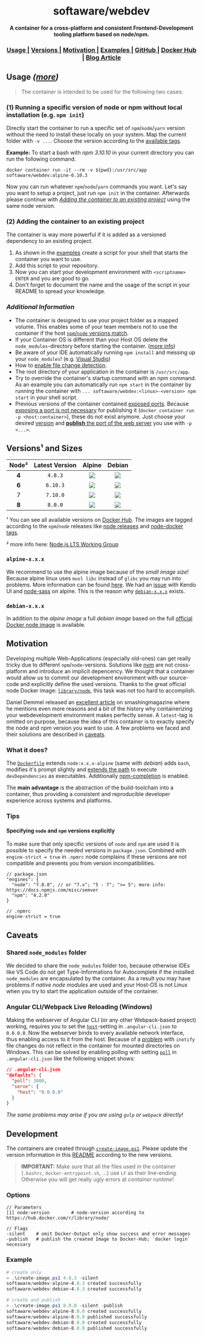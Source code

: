<h1 align="center">softaware/webdev</h1>
<div align="center">
  <strong>A container for a cross-platform and consistent Frontend-Development tooling platform based on node/npm.</strong>
</div>

<div align="center">
  <h3>
    <a href="#usage-more">
      Usage
    </a>
    <span> | </span>
    <a href="#versions-and-sizes">
      Versions
    </a>
    <span> | </span>
    <a href="#motivation">
      Motivation
    </a>
    <span> | </span>
    <a href="https://github.com/softawaregmbh/docker-webdev/tree/master/examples">
      Examples
    </a>
    <span> | </span>
    <a href="https://github.com/softawaregmbh/docker-webdev">
      GitHub
    </a>
    <span> | </span>
    <a href="https://hub.docker.com/r/softaware/webdev/">
      Docker Hub
    </a>
    <span> | </span>
    <a href="https://softaware.at/codeaware/2017/05/23/consistent-npm-development-environments-using-docker.html">
      Blog Article
    </a>
  </h3>
</div>


## Usage *([more](https://github.com/softawaregmbh/docker-webdev/tree/master/examples))*
> The container is intended to be used for the following two cases:

### (1) Running a specific version of node or npm without local installation (e.g. `npm init`)
Directly start the container to run a specific set of `npm`/`node`/`yarn` version without the need to install these locally on your system. Map the current folder with `-v ...`. Choose the version according to the [available tags](https://hub.docker.com/r/softaware/webdev/tags/).

**Example:** To start a bash with *npm 3.10.10* in your current directory you can run the following command.
```
docker container run -it --rm -v ${pwd}:/usr/src/app softaware/webdev:alpine-6.10.3
```

Now you can run whatever `npm`/`node`/`yarn` commands you want. Let's say you want to setup a project, just run `npm init` in the container.
Afterwards please continue with *[Adding the container to an existing project](#2-adding-the-container-to-an-existing-project)* using the same node version.

### (2) Adding the container to an existing project
The container is way more powerful if it is added as a versioned dependency to an existing project.
1. As shown in the [examples](https://github.com/softawaregmbh/docker-webdev/tree/master/examples) create a script for your shell that starts the container you want to use.
2. Add this script to your repository.
3. Now you can start your development environment with `<scriptname> ENTER` and you are good to go.
4. Don't forget to document the name and the usage of the script in your README to spread your knowledge.

### *Additional Information*
- The container is designed to use your project folder as a mapped volume. This enables some of your team members not to use the container if the host [`npm`/`node` versions match](#specifying-node-and-npm-versions-explicitly).
- If your Container OS is different than your Host OS delete the `node_modules`-directory before starting the container. ([more info](#shared-node_modules-folder))
- Be aware of your IDE automatically running `npm install` and messing up your `node_modules`! (e.g. [Visual Studio](http://stackoverflow.com/questions/31876984/how-can-i-disable-npm-package-restore-in-visual-studio-2015))
- How to [enable file change detection](#angular-cliwebpack-live-reloading-windows).
- The root directory of your application in the container is `/usr/src/app`.
- Try to override the container's startup command with an npm command. As an example you can automatically run `npm start` in the container by running the container with `... softaware/webdev:<linux>-<version> npm start` in your shell script.
- Previous versions of the container contained [exposed ports](https://github.com/softawaregmbh/docker-webdev/commit/1f8a07c32617909b4c64c8d1729bdd1cc4fb5e14). Because [exposing a port is not necessary](https://www.ctl.io/developers/blog/post/docker-networking-rules/) for publishing it (`docker container run -p <host:container>`), these do not exist anymore. Just choose your desired [version](#versions-and-sizes) and [**publish** the port of the web server](https://docs.docker.com/engine/reference/commandline/run/#publish-or-expose-port--p-expose) you use with `-p <...>`.


## Versions¹ and Sizes
| Node² | Latest Version | Alpine | Debian |
| :---: | :---: | :---: | :---: |
| **4** | `4.8.3` | [![](https://images.microbadger.com/badges/image/softaware/webdev:alpine-4.8.3.svg)](https://microbadger.com/images/softaware/webdev:alpine-4.8.3) | [![](https://images.microbadger.com/badges/image/softaware/webdev:debian-4.8.3.svg)](https://microbadger.com/images/softaware/webdev:debian-4.8.3) |
| **6** | `6.10.3` | [![](https://images.microbadger.com/badges/image/softaware/webdev:alpine-6.10.3.svg)](https://microbadger.com/images/softaware/webdev:alpine-6.10.3) | [![](https://images.microbadger.com/badges/image/softaware/webdev:debian-6.10.3.svg)](https://microbadger.com/images/softaware/webdev:debian-6.10.3) |
| 7 | `7.10.0` | [![](https://images.microbadger.com/badges/image/softaware/webdev:alpine-7.10.0.svg)](https://microbadger.com/images/softaware/webdev:alpine-7.10.0) | [![](https://images.microbadger.com/badges/image/softaware/webdev:debian-7.10.0.svg)](https://microbadger.com/images/softaware/webdev:debian-7.10.0) |
| **8** | `8.0.0` | [![](https://images.microbadger.com/badges/image/softaware/webdev:alpine-8.0.0.svg)](https://microbadger.com/images/softaware/webdev:alpine-8.0.0) | [![](https://images.microbadger.com/badges/image/softaware/webdev:debian-8.0.0.svg)](https://microbadger.com/images/softaware/webdev:debian-8.0.0) |

¹ You can see all available versions on [Docker Hub](https://hub.docker.com/r/softaware/webdev/tags/). The images are tagged according to the `npm`/`node` releases like [node releases](https://nodejs.org/en/download/releases/) and [node-docker tags](https://hub.docker.com/r/library/node/).

² more info here: [Node.js LTS Working Group](https://github.com/nodejs/LTS)

### `alpine-x.x.x`
We recommend to use the alpine image because of the *small image size*!
Because alpine linux uses `musl libc` instead of `glibc` you may run into problems. More information can be found [here](https://github.com/nodejs/docker-node#nodealpine).
We had an [issue](https://github.com/sass/node-sass/issues/1858) with Kendo UI and [node-sass](https://github.com/sass/node-sass) on alpine.
This is the reason why [`debian-x.x.x`](#debian-xxx) exists.

### `debian-x.x.x`
In addition to the *alpine image* a full *debian image* based on the full [official Docker node image](https://github.com/nodejs/docker-node#nodeversion) is available.


## Motivation
Developing multiple Web-Applications (especially old-ones) can get really tricky due to different `npm`/`node`-versions. Solutions like [nvm](https://github.com/creationix/nvm) are not cross-platform and introduce an implicit depencency.
We thought that a container would allow us to commit our development environment with our source-code and explicitly define the used versions.
Thanks to the great official node Docker image: [`library/node`](https://hub.docker.com/_/node/), this task was not too hard to accomplish.

Daniel Demmel released an [excellent article](https://www.smashingmagazine.com/2016/04/stop-installing-your-webdev-environment-locally-with-docker/) on smashingmagazine where he mentions even more reasons and a bit of the history why containerizing your webdevelopment environment makes perfectly sense.
A `latest`-tag is omitted on purpose, because the idea of this container is to exactly specify the node and npm version you want to use.
A few problems we faced and their solutions are described in [caveats](#caveats).

### What it does?
The [`Dockerfile`](https://github.com/softawaregmbh/docker-webdev/tree/master/images/Dockerfile.alpine) extends `node:x.x.x-alpine` (same with *debian*) adds `bash`, modifies it's prompt slightly and [extends the path](https://github.com/softawaregmbh/docker-webdev/tree/master/images/Dockerfile.alpine#L6) to execute `devDependencies` as executables. Additionally [npm-completion](https://docs.npmjs.com/cli/completion) is enabled.

The **main advantage** is the abstraction of the build-toolchain into a container, thus providing a consistent and reproducible developer experience across systems and platforms.

### Tips
#### Specifying `node` and `npm` versions explicitly
To make sure that only specific versions of `node` and `npm` are used it is possible to specify the needed versions in `package.json`.
Combined with `engine-strict = true` in `.npmrc` node complains if these versions are not compatible and prevents you from version incompatibilities.

```
// package.json
"engines": {
  "node": "7.8.0", // or "7.x"; "5 - 7"; ">= 5"; more info: https://docs.npmjs.com/misc/semver
  "npm": "4.2.0"
}
```
```
// .npmrc
engine-strict = true
```


## Caveats
### Shared `node_modules` folder
We decided to share the `node_modules` folder too, because otherwise IDEs like VS Code do not get Type-Informations for Autocomplete if the installed `node_modules` are encapsulated by the container. As a result you may have problems if *native node modules* are used and your Host-OS is not Linux when you try to start the application outside of the container.

### Angular CLI/Webpack Live Reloading (Windows)
Making the webserver of Angular CLI (or any other Webpack-based project) working, requires you to set the [`host`](https://github.com/angular/angular-cli/issues/4471)-setting in `.angular-cli.json` to `0.0.0.0`. Now the webserver binds to every available network interface, thus enabling access to it from the host.
Because of a [problem](https://docs.docker.com/docker-for-windows/troubleshoot/#inotify-on-shared-drives-does-not-work) with `inotify` file changes do not reflect in the container for mounted directories on Windows. This can be solved by enabling polling with setting 
[`poll`](https://github.com/angular/angular-cli/pull/1814#issuecomment-241854816) in `.angular-cli.json` like the following snippet shows:
```json
// .angular-cli.json
"defaults": {
  "poll": 3000,
  "serve": {
    "host": "0.0.0.0"
  }
}
```
*The same problems may arise if you are using `gulp` or `webpack` directly!*


## Development
The containers are created through [`create-image.ps1`](https://github.com/softawaregmbh/docker-webdev/tree/master/create-image.ps1). Please update the version information in this [README](https://github.com/softawaregmbh/docker-webdev/blob/master/README.md) according to the new versions.

> **IMPORTANT:** Make sure that all the files used in the container (`.bashrc`, `docker-entrypoint.sh`, ...) use `LF` as their line-ending. Otherwise you will get really ugly errors at *container runtime*!

### Options
```
// Parameters
[1] node-version        # node-version according to https://hub.docker.com/r/library/node/

// Flags
-silent    # omit Docker-Output only show success and error messages
-publish   # publish the created Image to Docker-Hub; `docker login` necessary
```

### Example
```powershell
# create only
> .\create-image.ps1 4.8.3 -silent
softaware/webdev:alpine-4.8.3 created successfully
softaware/webdev:debian-4.8.3 created successfully

# create and publish
> .\create-image.ps1 8.0.0 -silent -publish
softaware/webdev:alpine-8.0.0 created successfully
softaware/webdev:alpine-8.0.0 published successfully
softaware/webdev:debian-8.0.0 created successfully
softaware/webdev:debian-8.0.0 published successfully
```
